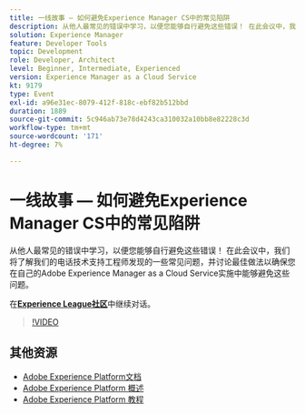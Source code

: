 ```yaml
---
title: 一线故事 — 如何避免Experience Manager CS中的常见陷阱
description: 从他人最常见的错误中学习，以便您能够自行避免这些错误！ 在此会议中，我们将了解我们的电话技术支持工程师发现的一些常见问题，并讨论最佳做法以确保您在自己的Adobe Experience Manager as a Cloud Service实施中能够避免这些问题。
solution: Experience Manager
feature: Developer Tools
topic: Development
role: Developer, Architect
level: Beginner, Intermediate, Experienced
version: Experience Manager as a Cloud Service
kt: 9179
type: Event
exl-id: a96e31ec-8079-412f-818c-ebf82b512bbd
duration: 1889
source-git-commit: 5c946ab73e78d4243ca310032a10bb8e82228c3d
workflow-type: tm+mt
source-wordcount: '171'
ht-degree: 7%

---
```


# 一线故事 — 如何避免Experience Manager CS中的常见陷阱

从他人最常见的错误中学习，以便您能够自行避免这些错误！ 在此会议中，我们将了解我们的电话技术支持工程师发现的一些常见问题，并讨论最佳做法以确保您在自己的Adobe Experience Manager as a Cloud Service实施中能够避免这些问题。

在&#x200B;**[Experience League社区](https://adobe.ly/3kLQK3j)**&#x200B;中继续对话。

>[!VIDEO](https://video.tv.adobe.com/v/337852/?quality=12&learn=on&hidetitle=true)

## 其他资源

- [Adobe Experience Platform文档](https://experienceleague.adobe.com/docs/experience-platform.html)
- [Adobe Experience Platform 概述](https://experienceleague.adobe.com/docs/experience-platform/landing/home.html?lang=zh-Hans)
- [Adobe Experience Platform 教程](https://experienceleague.adobe.com/docs/platform-learn/tutorials/overview.html?lang=en)

